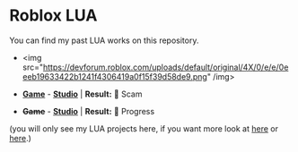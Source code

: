 <strong><h1>Roblox LUA</h1></strong>
You can find my past LUA works on this repository.
- <img src="https://devforum.roblox.com/uploads/default/original/4X/0/e/e/0eeeb19633422b1241f4306419a0f15f39d58de9.png" /img>

* <strong><a href="https://web.roblox.com/games/5825834765/Beta-Stelar-Piece?">Game</a></strong> - <strong><a href="https://discord.gg/cgZCCEQXcz">Studio</a></strong>
| <strong>Result:</strong> 💸 Scam

* <strong><del>Game</del></strong> - <strong><a href="https://discord.gg/g425E3G3Z3">Studio</a></strong>
| <strong>Result:</strong> 🔧 Progress

(you will only see my LUA projects here, if you want more look at <a href="https://github.com/heynaberuy/visualbot">here</a> or <a href="https://github.com/heynaberuy/djs-bot">here</a>.)
